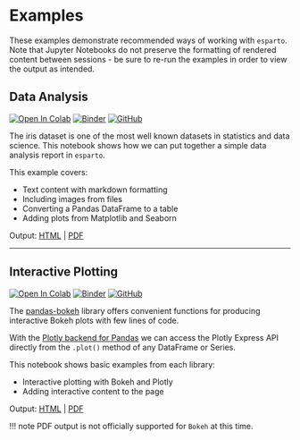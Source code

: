 # Examples

These examples demonstrate recommended ways of working with `esparto`.
Note that Jupyter Notebooks do not preserve the formatting of rendered
content between sessions - be sure to re-run the examples in order to
view the output as intended.

## Data Analysis

[![Open In Colab](https://colab.research.google.com/assets/colab-badge.svg)](https://colab.research.google.com/github/domvwt/esparto/blob/main/docs/examples/iris-report.ipynb)
[![Binder](https://mybinder.org/badge_logo.svg)](https://mybinder.org/v2/gh/domvwt/esparto/main?filepath=docs%2Fexamples%2Firis-report.ipynb)
[![GitHub](https://img.shields.io/badge/view%20on-GitHub-lightgrey)](https://github.com/domvwt/esparto/blob/main/docs/examples/iris-report.ipynb)

The iris dataset is one of the most well known datasets in statistics and
data science. This notebook shows how we can put together a simple
data analysis report in `esparto`.

This example covers:

* Text content with markdown formatting
* Including images from files
* Converting a Pandas DataFrame to a table
* Adding plots from Matplotlib and Seaborn

Output: [HTML](../examples/iris-report.html) | [PDF](../examples/iris-report.pdf)

----



## Interactive Plotting

[![Open In Colab](https://colab.research.google.com/assets/colab-badge.svg)](https://colab.research.google.com/github/domvwt/esparto/blob/main/docs/examples/interactive-plots.ipynb)
[![Binder](https://mybinder.org/badge_logo.svg)](https://mybinder.org/v2/gh/domvwt/esparto/main?filepath=docs%2Fexamples%2Finteractive-plots.ipynb)
[![GitHub](https://img.shields.io/badge/view%20on-GitHub-lightgrey)](https://github.com/domvwt/esparto/blob/main/docs/examples/interactive-plots.ipynb)

The [pandas-bokeh](https://github.com/PatrikHlobil/Pandas-Bokeh) library
offers convenient functions for producing interactive Bokeh plots with
few lines of code.

With the [Plotly backend for Pandas](https://plotly.com/python/pandas-backend/)
we can access the Plotly Express API directly from the `.plot()` method of
any DataFrame or Series.

This notebook shows basic examples from each library:

* Interactive plotting with Bokeh and Plotly
* Adding interactive content to the page

Output: [HTML](../examples/interactive-plots.html) | [PDF](../examples/interactive-plots.pdf)

!!! note
    PDF output is not officially supported for `Bokeh` at this time.

<br>
